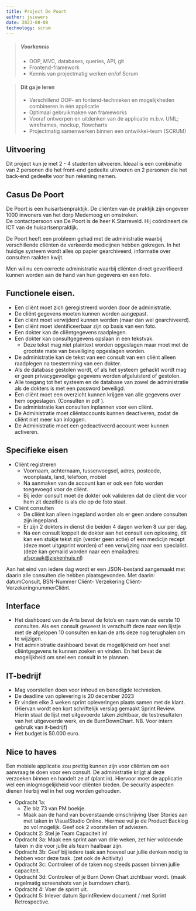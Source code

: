 ```yaml
---
title: Project De Poort
author: jsiewers
date: 2023-08-08
technology: scrum
---
```


> ##### Voorkennis
> * OOP, MVC, databases, queries, API, git
> * Frontend-framework
> * Kennis van projectmatig werken en/of Scrum

> #### Dit ga je leren
> * Verschillend OOP- en fontend-technieken en mogelijkheden combineren in één applicatie
> * Optimaal gebruikmaken van frameworks
> * Vooraf ontwerpen en uitdenken van de applicatie m.b.v. UML; wireframes, mockup, flowcharts
> * Projectmatig samenwerken binnen een ontwikkel-team (SCRUM)

## Uitvoering
Dit project kun je met 2 - 4 studenten uitvoeren.
Ideaal is een combinatie van 2 personen die het front-end gedeelte uitvoeren en 2 personen die het back-end gedeelte voor hun rekening nemen.

## Casus De Poort
De Poort is een huisartsenpraktijk. 
De cliënten van de praktijk zijn ongeveer 1000 inwoners van het dorp Medemoog en omstreken.  
De contactpersoon van De Poort is de heer K.Starreveld. Hij coördineert de ICT van de huisartsenpraktijk.    
  
De Poort heeft een probleem gehad met de administratie waarbij verschillende cliënten de verkeerde medicijnen hebben gekregen. In het huidige systeem wordt alles op papier gearchiveerd, informatie over consulten raakten kwijt.  

Men wil nu een correcte administratie waarbij cliënten direct geverifieerd kunnen worden aan de hand van hun gegevens en een foto.  

## Functionele eisen.  

* Een cliënt moet zich geregistreerd worden door de administratie.  
* De cliënt gegevens moeten kunnen worden aangepast.  
* Een cliënt moet verwijderd kunnen worden (maar dan wel gearchiveerd).  
* Een cliënt moet identificeerbaar zijn op basis van een foto.  
* Een dokter kan de cliëntgegevens raadplegen.  
* Een dokter kan consultgegevens opslaan in een tekstvak.  
    * Deze tekst mag niet plaintext worden opgeslagen maar moet met de grootste mate van beveiliging opgeslagen worden.  
* De administratie kan de tekst van een consult van een cliënt alleen raadplegen na toestemming van een dokter.  
* Als de database gestolen wordt, of als het systeem gehackt wordt mag er geen privacygevoelige gegevens worden afgeluisterd of gestolen.  
* Alle toegang tot het systeem en de database van zowel de administratie als de dokters is met een password beveiligd.  
* Een cliënt moet een overzicht kunnen krijgen van alle gegevens over hem opgeslagen. (Consulten in pdf ).  
* De administratie kan consulten inplannen voor een cliënt.  
* De Administratie moet cliëntaccounts kunnen deactiveren, zodat de cliënt niet meer kan inloggen.  
* De Administratie moet een gedeactiveerd account weer kunnen activeren.  

 

## Specifieke eisen  
* Cliënt registreren
  * Voornaam, achternaam, tussenvoegsel, adres, postcode, woonplaats, land, telefoon, mobiel
  * Na aanmaken van de account kan er ook een foto worden toegevoegd voor de cliënt.
  * Bij ieder consult moet de dokter ook valideren dat de cliënt die voor hem zit dezelfde is als die op de foto staat.
* Cliënt consulten 
  * De cliënt kan alleen ingepland worden als er geen andere consulten zijn ingepland. 
  * Er zijn 2 dokters in dienst die beiden 4 dagen werken 8 uur per dag.  
  * Na een consult koppelt de dokter aan het consult een oplossing, dit kan een stukje tekst zijn (verder geen actie) of een medicijn recept (deze moet uitgeprint worden) of een verwijzing naar een specialist. (deze kan gemaild worden naar een emailadres: afspraak@ziekenhuis.nl)  

Aan het eind van iedere dag wordt er een JSON-bestand aangemaakt met daarin alle consulten die hebben plaatsgevonden. Met daarin: datumConsult, BSN-Nummer Cliënt- Verzekering Cliënt-VerzekeringnummerCliënt.  

 

## Interface  
* Het dashboard van de Arts bevat de foto’s en naam van de eerste 10 consulten. 
Als een consult geweest is verschuift deze naar een lijstje met de afgelopen 10 consulten en kan de arts deze nog terughalen om te wijzigen. 
* Het administratie dashboard bevat de mogelijkheid om heel snel cliëntgegevens te kunnen zoeken en vinden. En het bevat de mogelijkheid om snel een consult in te plannen. 

## IT-bedrijf 
* Mag voorstellen doen voor inhoud en benodigde technieken.
* De deadline van oplevering is 20 december 2023 
* Er vinden elke 3 weken sprint opleveringen plaats samen met de klant. (Hiervan wordt een kort schriftelijk verslag gemaakt Sprint Review. Hierin staat de lijst met uitgevoerde taken zichtbaar, de testresultaten van het uitgevoerde werk, en de BurnDownChart. NB. Voor intern gebruik van it-bedrijf)  
* Het budget is 50.000 euro.  

## Nice to haves 
Een mobiele applicatie zou prettig kunnen zijn voor cliënten om een aanvraag te doen voor een consult. De administratie krijgt al deze verzoeken binnen en handelt ze af (plant in). Hiervoor moet de applicatie wel een inlogmogelijkheid voor cliënten bieden. De security aspecten dienen hierbij wel in het oog worden gehouden.  

* Opdracht 1a:  
    * Zie blz 73 van PM boekje. 
    * Maak aan de hand van bovenstaande omschrijving User Stories aan met taken in VisualStudio Online. Hiermee vul je de Product Backlog zo vol mogelijk. Geef ook 2 voorstellen of adviezen.  
* Opdracht 2: Stel je Team Capaciteit in! 
* Opdracht 3a: Maak een sprint aan van drie weken, zet hier voldoende taken in die voor jullie als team haalbaar zijn.  
* Opdracht 3b: Geef bij iedere taak aan hoeveel uur jullie denken nodig te hebben voor deze taak. (zet ook de Acitivity)  
* Opdracht 3c: Controleer of de taken nog steeds passen binnen jullie capaciteit. 
* Opdracht 3d: Controleer of je Burn Down Chart zichtbaar wordt. (maak regelmatig screenshots van je burndown chart). 
* Opdracht 4: Voer de sprint uit. 
* Opdracht 5: Inlever datum SprintReview document / met Sprint Retrospective.  

 
